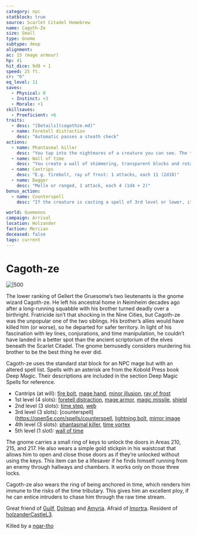```yaml
---
category: npc
statblock: true
source: Scarlet Citadel Homebrew
name: Cagoth-Ze
size: Small
type: Gnome
subtype: deep
alignment: 
ac: 15 (mage armour)
hp: 41
hit_dice: 9d8 + 1
speed: 25 ft.
cr: "6"
eq_level: 11
saves:
  - Physical: 0
  - Instinct: +3
  - Morale: +1
skillsaves:
  - Proeficient: +6
traits:
  - desc: "[Details](cagothze.md)"
  - name: Foretell distraction
    desc: "Automatic passes a steath check"
actions:
  - name: Phantasmal killer
    desc: "You tap into the nightmares of a creature you can see. The target must make a sanity saving throw. On a failed save, the target becomes frightened for the duration, but do not lose sanity points. At the start of each of the target's turns before the spell ends, the target must succeed on a wisdom saving throw or take 22 (4d10) psychic damage. On a successful save, the spell ends."
  - name: Wall of time
    desc: "You create a wall of shimmering, transparent blocks and rotating but intangible gears (60 feet long, or circular, 1 foot thick). Nonmagical ranged attacks that cross the wall vanish into time with no other effect. Ranged spell attacks and ranged weapon attacks made with magical weapons that pass through the wall are made with disadvantage. An target within the wall has it’s speed halved, it takes a −2 penalty to AC and Dexterity saving throws, and it can’t use reactions. On its turn, it can use either an action or a bonus action, not both. Regardless of the creature’s abilities or magic items, it can’t make more than one melee or ranged attack during its turn."
  - name: Cantrips
    desc: "E.g. firebolt, ray of frost: 1 attacks, each 11 (2d10)"
  - name: Dagger
    desc: "Melle or ranged, 1 attack, each 4 (1d4 + 2)"
bonus_action:
  - name: Counterspell
    desc: "If the creature is casting a spell of 3rd level or lower, its spell fails and has no effect. If it is casting a spell of 4th level or higher, make an ability check using your spellcasting ability. The DC equals 10 + the spell’s level. On a success, the creature’s spell fails and has no effect."

world: Guemenos
campaign: Arrival
location: Holzander
faction: Mercian
deceased: false
tags: current
---
```


# Cagoth-ze

![|500](https://i.imgur.com/XWEnZZC.png)

The lower ranking of Gellert the Gruesome’s two lieutenants is the gnome wizard Cagoth-ze. He left his ancestral home in Neimheim decades ago after a long-running squabble with his brother turned deadly over a birthright. Fratricide isn’t that shocking in the Nine Cities, but Cagoth-ze was the unpopular one of the two siblings. His brother’s allies would have killed him (or worse), so he departed for safer territory. In light of his fascination with ley lines, conjurations, and time manipulation, he couldn’t have landed in a better spot than the ancient scriptorium of the elves beneath the Scarlet Citadel. The gnome bemusedly considers murdering his brother to be the best thing he ever did.

Cagoth-ze uses the standard stat block for an NPC mage but with an altered spell list. Spells with an asterisk are from the Kobold Press book Deep Magic. Their descriptions are included in the section Deep Magic Spells for reference.

- Cantrips (at will): [fire bolt](https://open5e.com/spells/fire-bolt), [mage hand](https://open5e.com/spells/mage-hand), [minor illusion](https://open5e.com/spells/minor-illusion), [ray of frost](https://open5e.com/spells/ray-of-frost)
- 1st level (4 slots): [foretell distraction](https://www.5esrd.com/spellcasting/3pp-spells/spells-open-design-llc/foretell-distraction/), [mage armor](https://open5e.com/spells/mage-armor), [magic missile](https://open5e.com/spells/magic-missile), [shield](https://open5e.com/spells/shield)
- 2nd level (3 slots): [time step](https://www.5esrd.com/spellcasting/3pp-spells/spells-kobold-press/time-step/), [web](https://open5e.com/spells/web)  
- 3rd level (3 slots): [counterspell](https://open5e.com/spells/counterspell, [lightning bolt](https://open5e.com/spells/lightning-bolt), [mirror image](https://open5e.com/spells/mirror-image)
- 4th level (3 slots): [phantasmal killer](https://open5e.com/spells/phantasmal-killer), [time vortex](https://www.5esrd.com/spellcasting/3pp-spells/spells-kobold-press/time-vortex/)  
- 5th level (1 slot): [wall of time](https://www.5esrd.com/spellcasting/3pp-spells/spells-kobold-press/wall-of-time/)

The gnome carries a small ring of keys to unlock the doors in Areas 210, 215, and 217. He also wears a simple gold stickpin in his waistcoat that allows him to open and close those doors as if they’re unlocked without using   the keys. This item can be a lifesaver if he finds himself running from an enemy through hallways and chambers. It works only on those three locks.

Cagoth-ze also wears the ring of being anchored in time, which renders him immune to the risks of the time tributary. This gives him an excellent ploy, if he can entice intruders to chase him through the raw time stream.

Great friend of [Guilf](../pcs/Guilf.md), [Dolman](../pcs/Dolman.md) and [Amyria](../pcs/Amyria.md). Afraid of [Imortra](Imortra.md). Resident of [holzanderCastleL3](../locations/holzanderCastleL3.md).

Killed by a [ngar-tho](../../_gm/statblocks/ngar-tho.md)
